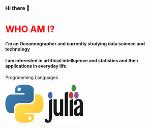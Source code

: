 ### Hi there 👋

<h1 style="color:red"> WHO AM I? </h1>
<h4> I'm an Oceannographer and currently studying data science and technology</h4>
<h4> I am interested in artificial intelligence and statistics and their applications
in everyday life.</h4>


<p style="font-size:20">Programming Languages</p>
<img class="python" align="center" src="python.png" alt="Python" style="width:120px; height:120px"></img>
<img class="julia" align="center" src="julia.png" alt="" style="width:120px; height:120px"></img>

